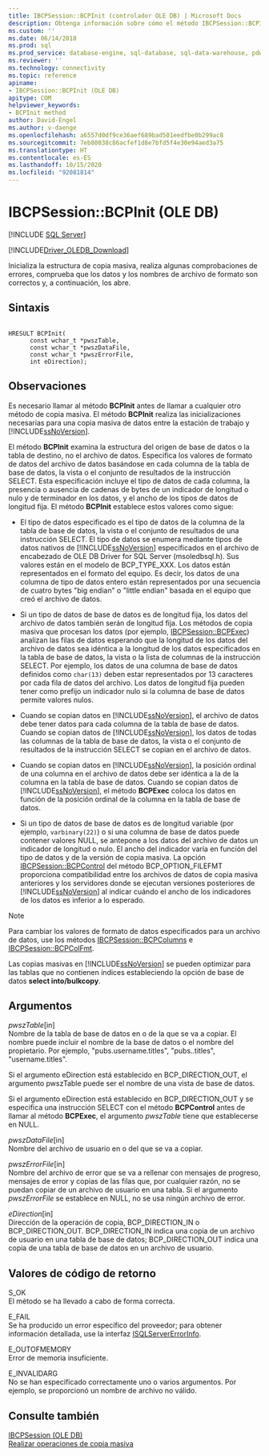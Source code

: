 ```yaml
---
title: IBCPSession::BCPInit (controlador OLE DB) | Microsoft Docs
description: Obtenga información sobre cómo el método IBCPSession::BCPInit realiza las inicializaciones necesarias para una copia masiva de datos entre la estación de trabajo y SQL Server.
ms.custom: ''
ms.date: 06/14/2018
ms.prod: sql
ms.prod_service: database-engine, sql-database, sql-data-warehouse, pdw
ms.reviewer: ''
ms.technology: connectivity
ms.topic: reference
apiname:
- IBCPSession::BCPInit (OLE DB)
apitype: COM
helpviewer_keywords:
- BCPInit method
author: David-Engel
ms.author: v-daenge
ms.openlocfilehash: a6557d0df9ce36aef689bad501eedfbe0b299ac8
ms.sourcegitcommit: 7eb80038c86acfef1d8e7bfd5f4e30e94aed3a75
ms.translationtype: HT
ms.contentlocale: es-ES
ms.lasthandoff: 10/15/2020
ms.locfileid: "92081814"
---
```

# <a name="ibcpsessionbcpinit-ole-db"></a>IBCPSession::BCPInit (OLE DB)
[!INCLUDE [SQL Server](../../../includes/applies-to-version/sql-asdb-asdbmi-asa-pdw.md)]

[!INCLUDE[Driver_OLEDB_Download](../../../includes/driver_oledb_download.md)]

  Inicializa la estructura de copia masiva, realiza algunas comprobaciones de errores, comprueba que los datos y los nombres de archivo de formato son correctos y, a continuación, los abre.  
  
## <a name="syntax"></a>Sintaxis  
  
```  
  
HRESULT BCPInit(   
      const wchar_t *pwszTable,  
      const wchar_t *pwszDataFile,  
      const wchar_t *pwszErrorFile,  
      int eDirection);  
```  
  
## <a name="remarks"></a>Observaciones  
 Es necesario llamar al método **BCPInit** antes de llamar a cualquier otro método de copia masiva. El método **BCPInit** realiza las inicializaciones necesarias para una copia masiva de datos entre la estación de trabajo y [!INCLUDE[ssNoVersion](../../../includes/ssnoversion-md.md)].  
  
 El método **BCPInit** examina la estructura del origen de base de datos o la tabla de destino, no el archivo de datos. Especifica los valores de formato de datos del archivo de datos basándose en cada columna de la tabla de base de datos, la vista o el conjunto de resultados de la instrucción SELECT. Esta especificación incluye el tipo de datos de cada columna, la presencia o ausencia de cadenas de bytes de un indicador de longitud o nulo y de terminador en los datos, y el ancho de los tipos de datos de longitud fija. El método **BCPInit** establece estos valores como sigue:  
  
-   El tipo de datos especificado es el tipo de datos de la columna de la tabla de base de datos, la vista o el conjunto de resultados de una instrucción SELECT. El tipo de datos se enumera mediante tipos de datos nativos de [!INCLUDE[ssNoVersion](../../../includes/ssnoversion-md.md)] especificados en el archivo de encabezado de OLE DB Driver for SQL Server (msoledbsql.h). Sus valores están en el modelo de BCP_TYPE_XXX. Los datos están representados en el formato del equipo. Es decir, los datos de una columna de tipo de datos entero están representados por una secuencia de cuatro bytes "big endian" o "little endian" basada en el equipo que creó el archivo de datos.  
  
-   Si un tipo de datos de base de datos es de longitud fija, los datos del archivo de datos también serán de longitud fija. Los métodos de copia masiva que procesan los datos (por ejemplo, [IBCPSession::BCPExec](../../oledb/ole-db-interfaces/ibcpsession-bcpexec-ole-db.md)) analizan las filas de datos esperando que la longitud de los datos del archivo de datos sea idéntica a la longitud de los datos especificados en la tabla de base de datos, la vista o la lista de columnas de la instrucción SELECT. Por ejemplo, los datos de una columna de base de datos definidos como `char(13)` deben estar representados por 13 caracteres por cada fila de datos del archivo. Los datos de longitud fija pueden tener como prefijo un indicador nulo si la columna de base de datos permite valores nulos.  
  
-   Cuando se copian datos en [!INCLUDE[ssNoVersion](../../../includes/ssnoversion-md.md)], el archivo de datos debe tener datos para cada columna de la tabla de base de datos. Cuando se copian datos de [!INCLUDE[ssNoVersion](../../../includes/ssnoversion-md.md)], los datos de todas las columnas de la tabla de base de datos, la vista o el conjunto de resultados de la instrucción SELECT se copian en el archivo de datos.  
  
-   Cuando se copian datos en [!INCLUDE[ssNoVersion](../../../includes/ssnoversion-md.md)], la posición ordinal de una columna en el archivo de datos debe ser idéntica a la de la columna en la tabla de base de datos. Cuando se copian datos de [!INCLUDE[ssNoVersion](../../../includes/ssnoversion-md.md)], el método **BCPExec** coloca los datos en función de la posición ordinal de la columna en la tabla de base de datos.  
  
-   Si un tipo de datos de base de datos es de longitud variable (por ejemplo, `varbinary(22)`) o si una columna de base de datos puede contener valores NULL, se antepone a los datos del archivo de datos un indicador de longitud o nulo. El ancho del indicador varía en función del tipo de datos y de la versión de copia masiva. La opción [IBCPSession::BCPControl](../../oledb/ole-db-interfaces/ibcpsession-bcpcontrol-ole-db.md) del método BCP_OPTION_FILEFMT proporciona compatibilidad entre los archivos de datos de copia masiva anteriores y los servidores donde se ejecutan versiones posteriores de [!INCLUDE[ssNoVersion](../../../includes/ssnoversion-md.md)] al indicar cuándo el ancho de los indicadores de los datos es inferior a lo esperado.  
  
> [!NOTE]  
>  Para cambiar los valores de formato de datos especificados para un archivo de datos, use los métodos [IBCPSession::BCPColumns](../../oledb/ole-db-interfaces/ibcpsession-bcpcolumns-ole-db.md) e [IBCPSession::BCPColFmt](../../oledb/ole-db-interfaces/ibcpsession-bcpcolfmt-ole-db.md).  
  
 Las copias masivas en [!INCLUDE[ssNoVersion](../../../includes/ssnoversion-md.md)] se pueden optimizar para las tablas que no contienen índices estableciendo la opción de base de datos **select into/bulkcopy**.  
  
## <a name="arguments"></a>Argumentos  
 *pwszTable*[in]  
 Nombre de la tabla de base de datos en o de la que se va a copiar. El nombre puede incluir el nombre de la base de datos o el nombre del propietario. Por ejemplo, "pubs.username.titles", "pubs..titles", "username.titles".  
  
 Si el argumento eDirection está establecido en BCP_DIRECTION_OUT, el argumento pwszTable puede ser el nombre de una vista de base de datos.  
  
 Si el argumento eDirection está establecido en BCP_DIRECTION_OUT y se especifica una instrucción SELECT con el método **BCPControl** antes de llamar al método **BCPExec**, el argumento *pwszTable* tiene que establecerse en NULL.  
  
 *pwszDataFile*[in]  
 Nombre del archivo de usuario en o del que se va a copiar.  
  
 *pwszErrorFile*[in]  
 Nombre del archivo de error que se va a rellenar con mensajes de progreso, mensajes de error y copias de las filas que, por cualquier razón, no se puedan copiar de un archivo de usuario en una tabla. Si el argumento *pwszErrorFile* se establece en NULL, no se usa ningún archivo de error.  
  
 *eDirection*[in]  
 Dirección de la operación de copia, BCP_DIRECTION_IN o BCP_DIRECTION_OUT. BCP_DIRECTION_IN indica una copia de un archivo de usuario en una tabla de base de datos; BCP_DIRECTION_OUT indica una copia de una tabla de base de datos en un archivo de usuario.  
  
## <a name="return-code-values"></a>Valores de código de retorno  
 S_OK  
 El método se ha llevado a cabo de forma correcta.  
  
 E_FAIL  
 Se ha producido un error específico del proveedor; para obtener información detallada, use la interfaz [ISQLServerErrorInfo](./isqlservererrorinfo-geterrorinfo-ole-db.md).  
  
 E_OUTOFMEMORY  
 Error de memoria insuficiente.  
  
 E_INVALIDARG  
 No se han especificado correctamente uno o varios argumentos. Por ejemplo, se proporcionó un nombre de archivo no válido.  
  
## <a name="see-also"></a>Consulte también  
 [IBCPSession &#40;OLE DB&#41;](../../oledb/ole-db-interfaces/ibcpsession-ole-db.md)   
 [Realizar operaciones de copia masiva](../../oledb/features/performing-bulk-copy-operations.md)  
  

